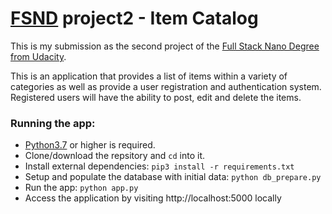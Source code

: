 # [FSND](https://www.udacity.com/course/full-stack-web-developer-nanodegree--nd004) project2 - Item Catalog

This is my submission as the second project of the [Full Stack Nano Degree from Udacity](https://www.udacity.com/course/full-stack-web-developer-nanodegree--nd004).

This is an application that provides a list of items within a variety of categories as well as provide a user registration and authentication system. Registered users will have the ability to post, edit and delete the items.

### Running the app:

-  [Python3.7](https://www.python.org/downloads/) or higher is required.
- Clone/download the repsitory and `cd` into it.
- Install external dependencies: `pip3 install -r requirements.txt`
- Setup and populate the database with initial data: `python db_prepare.py`
- Run the app: `python app.py`
- Access the application by visiting http://localhost:5000 locally
